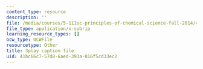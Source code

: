 ```yaml
---
content_type: resource
description: ''
file: /media/courses/5-111sc-principles-of-chemical-science-fall-2014/41bc66c757d86aed393a816f5cd33ec2_CFPnZ66nge4.srt
file_type: application/x-subrip
learning_resource_types: []
ocw_type: OCWFile
resourcetype: Other
title: 3play caption file
uid: 41bc66c7-57d8-6aed-393a-816f5cd33ec2
---
```

